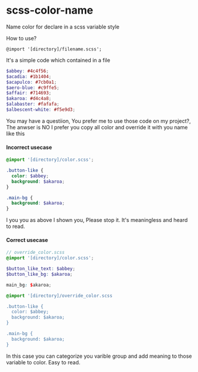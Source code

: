 # scss-color-name
Name color for declare in a scss variable style

How to use? 
```
@import '[directory]/filename.scss';
```


It's a simple code which contained in a file

```scss
$abbey: #4c4f56;
$acadia: #1b1404;
$acapulco: #7cb0a1;
$aero-blue: #c9ffe5;
$affair: #714693;
$akaroa: #d4c4a8;
$alabaster: #fafafa;
$albescent-white: #f5e9d3;
```

You may have a questiion, You prefer me to use those code on my project?, The anwser is NO I prefer you copy all color and override it with you name like this 

#### Incorrect usecase
```scss
@import '[directory]/color.scss';

.button-like { 
  color: $abbey;
  background: $akaroa;
}

.main-bg { 
  background: $akaroa;
}
```

I you you as above I shown you, Please stop it. It's meaningless and heard to read.

#### Correct usecase 

```scss
// override_color.scss
@import '[directory]/color.scss';

$button_like_text: $abbey;
$button_like_bg: $akaroa;

main_bg: $akaroa;
```


```scss
@import '[directory]/override_color.scss

.button-like { 
  color: $abbey;
  background: $akaroa;
}

.main-bg { 
  background: $akaroa;
}
```

In this case you can categorize you varible group and add meaning to those variable to color. Easy to read.
